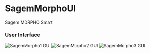 # SagemMorphoUI
Sagem MORPHO Smart

### User Interface

![SagemMorpho1 GUI](https://codeleccz.github.io/SagemMorphoUI/screenshots/Sagem01.png)
![SagemMorpho2 GUI](https://codeleccz.github.io/SagemMorphoUI/screenshots/Sagem02.png)
![SagemMorpho3 GUI](https://codeleccz.github.io/SagemMorphoUI/screenshots/Sagem03.png)
